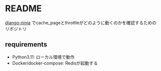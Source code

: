 # README

[django-ninja](https://django-ninja.dev/) でcache_pageとthrottleがどのように動くのかを確認するためのリポジトリ

## requirements
* Python3.11: ローカル環境で動作
* Docker/docker-compose: Redisが起動する
